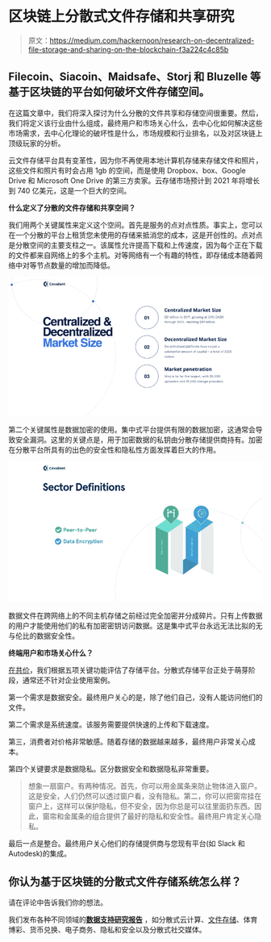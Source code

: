 # 区块链上分散式文件存储和共享研究

> 原文：<https://medium.com/hackernoon/research-on-decentralized-file-storage-and-sharing-on-the-blockchain-f3a224c4c85b>

## Filecoin、Siacoin、Maidsafe、Storj 和 Bluzelle 等基于区块链的平台如何破坏文件存储空间。

在这篇文章中，我们将深入探讨为什么分散的文件共享和存储空间很重要。然后，我们将定义该行业由什么组成，最终用户和市场关心什么，去中心化如何解决这些市场需求，去中心化理论的破坏性是什么，市场规模和行业排名，以及对区块链上顶级玩家的分析。

云文件存储平台具有变革性，因为你不再使用本地计算机存储来存储文件和照片，这些文件和照片有时会占用 1gb 的空间，而是使用 Dropbox、box、Google Drive 和 Microsoft One Drive 的第三方卖家。云存储市场预计到 2021 年将增长到 740 亿美元，这是一个巨大的空间。

**什么定义了分散的文件存储和共享空间？**

我们用两个关键属性来定义这个空间。首先是服务的点对点性质。事实上，您可以在一个分散的平台上租赁您未使用的存储来抵消您的成本，这是开创性的。点对点是分散空间的主要支柱之一。该属性允许提高下载和上传速度，因为每个正在下载的文件都来自网络上的多个主机。对等网络有一个有趣的特性，即存储成本随着网络中对等节点数量的增加而降低。

![](img/397da737020c3af0c57d2ee4e365f5ec.png)

第二个关键属性是数据加密的使用。集中式平台提供有限的数据加密，这通常会导致安全漏洞。这里的关键点是，用于加密数据的私钥由分散存储提供商持有。加密在分散平台所具有的出色的安全性和隐私性方面发挥着巨大的作用。

![](img/d7b583ca1ba26c3e41b210b3bfb9bb2a.png)

数据文件在跨网络上的不同主机存储之前经过完全加密并分成碎片。只有上传数据的用户才能使用他们的私有加密密钥访问数据。这是集中式平台永远无法比拟的无与伦比的数据安全性。

**终端用户和市场关心什么？**

[在共价](https://www.covalenthq.com/research/decentralized-file-storage-sharing/)，我们根据五项关键功能评估了存储平台。分散式存储平台正处于萌芽阶段，通常还不针对企业使用案例。

第一个需求是数据安全。最终用户关心的是，除了他们自己，没有人能访问他们的文件。

第二个需求是系统速度。该服务需要提供快速的上传和下载速度。

第三，消费者对价格非常敏感。随着存储的数据越来越多，最终用户非常关心成本。

第四个关键要求是数据隐私。区分数据安全和数据隐私非常重要。

> 想象一扇窗户。有两种情况。首先，你可以用金属条来防止物体进入窗户。这是安全，人们仍然可以透过窗户看，没有隐私。第二，你可以把窗帘挂在窗户上，这样可以保护隐私，但不安全，因为你总是可以往里面扔东西。因此，窗帘和金属条的组合提供了最好的隐私和安全性。最终用户肯定关心隐私。

最后一点是整合。最终用户关心他们的存储提供商与您现有平台(如 Slack 和 Autodesk)的集成。

## 你认为基于区块链的分散式文件存储系统怎么样？

请在评论中告诉我们你的想法。

我们发布各种不同领域的[**数据支持研究报告**](https://www.covalenthq.com/research/decentralized-file-storage-sharing/) ，如分散式云计算、[文件存储](https://www.covalenthq.com/research/decentralized-file-storage-sharing/)、体育博彩、货币兑换、电子商务、隐私和安全以及分散式社交媒体。
